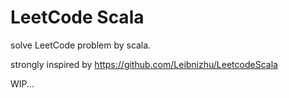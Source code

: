 # LeetCode Scala

solve LeetCode problem by scala.

strongly inspired by https://github.com/Leibnizhu/LeetcodeScala


WIP...